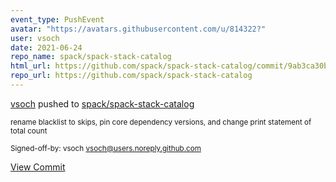 ```yaml
---
event_type: PushEvent
avatar: "https://avatars.githubusercontent.com/u/814322?"
user: vsoch
date: 2021-06-24
repo_name: spack/spack-stack-catalog
html_url: https://github.com/spack/spack-stack-catalog/commit/9ab3ca30b4e94c04153fa3eafbd71c2ab0a12e2a
repo_url: https://github.com/spack/spack-stack-catalog
---
```


<a href='https://github.com/vsoch' target='_blank'>vsoch</a> pushed to <a href='https://github.com/spack/spack-stack-catalog' target='_blank'>spack/spack-stack-catalog</a>

<small>rename blacklist to skips, pin core dependency versions, and change print statement of total count

Signed-off-by: vsoch <vsoch@users.noreply.github.com></small>

<a href='https://github.com/spack/spack-stack-catalog/commit/9ab3ca30b4e94c04153fa3eafbd71c2ab0a12e2a' target='_blank'>View Commit</a>